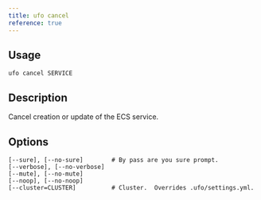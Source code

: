 ```yaml
---
title: ufo cancel
reference: true
---
```


## Usage

    ufo cancel SERVICE

## Description

Cancel creation or update of the ECS service.


## Options

```
[--sure], [--no-sure]        # By pass are you sure prompt.
[--verbose], [--no-verbose]  
[--mute], [--no-mute]        
[--noop], [--no-noop]        
[--cluster=CLUSTER]          # Cluster.  Overrides .ufo/settings.yml.
```

